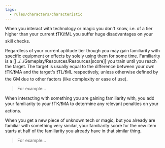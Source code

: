 ```yaml
---
tags:
  - rules/characters/characteristic
---
```

When you interact with technology or magic you don't know, i.e. of a tier higher than your current ❗TK/❗ML you suffer huge disadvantages on your skill checks.

Regardless of your current aptitude tier though you may gain familiarity with specific equipment or effects by solely using them for some time.
Familiarity is a [[../../Gameplay/Resources/Resources|score]] you train until you reach the target.
The target is usually equal to the difference between your own ❗TK/❗MA and the target's ❗TL/❗ML respectively, unless otherwise defined by the GM due to other factors (like complexity or ease of use).
> For example...

When interacting with something you are gaining familiarity with, you add your familiarity to your ❗TK/❗MA to determine any relevant penalties on your actions.

When you get a new piece of unknown tech or magic, but you already are familiar with something very similar, your familiarity score for the new item starts at half of the familiarity you already have in that similar thing.
> For example...

